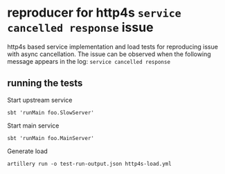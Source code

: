 
# reproducer for http4s `service cancelled response` issue 

http4s based service implementation and load tests for
reproducing issue with async cancellation. The issue
can be observed when the following message appears in the log:
`service cancelled response`

## running the tests

Start upstream service
```
sbt 'runMain foo.SlowServer'
```

Start main service
```
sbt 'runMain foo.MainServer'
```

Generate load
```
artillery run -o test-run-output.json http4s-load.yml
```